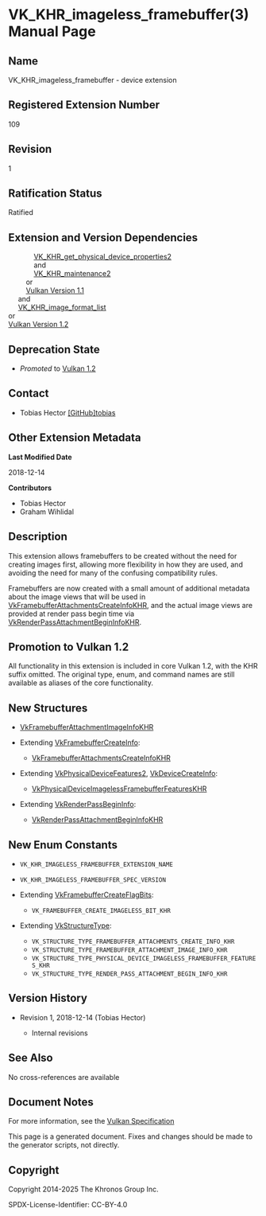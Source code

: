 # VK\_KHR\_imageless\_framebuffer(3) Manual Page

## Name

VK\_KHR\_imageless\_framebuffer - device extension



## [](#_registered_extension_number)Registered Extension Number

109

## [](#_revision)Revision

1

## [](#_ratification_status)Ratification Status

Ratified

## [](#_extension_and_version_dependencies)Extension and Version Dependencies

             [VK\_KHR\_get\_physical\_device\_properties2](https://registry.khronos.org/vulkan/specs/latest/man/html/VK_KHR_get_physical_device_properties2.html)  
             and  
             [VK\_KHR\_maintenance2](https://registry.khronos.org/vulkan/specs/latest/man/html/VK_KHR_maintenance2.html)  
         or  
         [Vulkan Version 1.1](#versions-1.1)  
     and  
     [VK\_KHR\_image\_format\_list](https://registry.khronos.org/vulkan/specs/latest/man/html/VK_KHR_image_format_list.html)  
or  
[Vulkan Version 1.2](#versions-1.2)

## [](#_deprecation_state)Deprecation State

- *Promoted* to [Vulkan 1.2](https://registry.khronos.org/vulkan/specs/latest/html/vkspec.html#versions-1.2-promotions)

## [](#_contact)Contact

- Tobias Hector [\[GitHub\]tobias](https://github.com/KhronosGroup/Vulkan-Docs/issues/new?body=%5BVK_KHR_imageless_framebuffer%5D%20%40tobias%0A%2AHere%20describe%20the%20issue%20or%20question%20you%20have%20about%20the%20VK_KHR_imageless_framebuffer%20extension%2A)

## [](#_other_extension_metadata)Other Extension Metadata

**Last Modified Date**

2018-12-14

**Contributors**

- Tobias Hector
- Graham Wihlidal

## [](#_description)Description

This extension allows framebuffers to be created without the need for creating images first, allowing more flexibility in how they are used, and avoiding the need for many of the confusing compatibility rules.

Framebuffers are now created with a small amount of additional metadata about the image views that will be used in [VkFramebufferAttachmentsCreateInfoKHR](https://registry.khronos.org/vulkan/specs/latest/man/html/VkFramebufferAttachmentsCreateInfoKHR.html), and the actual image views are provided at render pass begin time via [VkRenderPassAttachmentBeginInfoKHR](https://registry.khronos.org/vulkan/specs/latest/man/html/VkRenderPassAttachmentBeginInfoKHR.html).

## [](#_promotion_to_vulkan_1_2)Promotion to Vulkan 1.2

All functionality in this extension is included in core Vulkan 1.2, with the KHR suffix omitted. The original type, enum, and command names are still available as aliases of the core functionality.

## [](#_new_structures)New Structures

- [VkFramebufferAttachmentImageInfoKHR](https://registry.khronos.org/vulkan/specs/latest/man/html/VkFramebufferAttachmentImageInfoKHR.html)
- Extending [VkFramebufferCreateInfo](https://registry.khronos.org/vulkan/specs/latest/man/html/VkFramebufferCreateInfo.html):
  
  - [VkFramebufferAttachmentsCreateInfoKHR](https://registry.khronos.org/vulkan/specs/latest/man/html/VkFramebufferAttachmentsCreateInfoKHR.html)
- Extending [VkPhysicalDeviceFeatures2](https://registry.khronos.org/vulkan/specs/latest/man/html/VkPhysicalDeviceFeatures2.html), [VkDeviceCreateInfo](https://registry.khronos.org/vulkan/specs/latest/man/html/VkDeviceCreateInfo.html):
  
  - [VkPhysicalDeviceImagelessFramebufferFeaturesKHR](https://registry.khronos.org/vulkan/specs/latest/man/html/VkPhysicalDeviceImagelessFramebufferFeaturesKHR.html)
- Extending [VkRenderPassBeginInfo](https://registry.khronos.org/vulkan/specs/latest/man/html/VkRenderPassBeginInfo.html):
  
  - [VkRenderPassAttachmentBeginInfoKHR](https://registry.khronos.org/vulkan/specs/latest/man/html/VkRenderPassAttachmentBeginInfoKHR.html)

## [](#_new_enum_constants)New Enum Constants

- `VK_KHR_IMAGELESS_FRAMEBUFFER_EXTENSION_NAME`
- `VK_KHR_IMAGELESS_FRAMEBUFFER_SPEC_VERSION`
- Extending [VkFramebufferCreateFlagBits](https://registry.khronos.org/vulkan/specs/latest/man/html/VkFramebufferCreateFlagBits.html):
  
  - `VK_FRAMEBUFFER_CREATE_IMAGELESS_BIT_KHR`
- Extending [VkStructureType](https://registry.khronos.org/vulkan/specs/latest/man/html/VkStructureType.html):
  
  - `VK_STRUCTURE_TYPE_FRAMEBUFFER_ATTACHMENTS_CREATE_INFO_KHR`
  - `VK_STRUCTURE_TYPE_FRAMEBUFFER_ATTACHMENT_IMAGE_INFO_KHR`
  - `VK_STRUCTURE_TYPE_PHYSICAL_DEVICE_IMAGELESS_FRAMEBUFFER_FEATURES_KHR`
  - `VK_STRUCTURE_TYPE_RENDER_PASS_ATTACHMENT_BEGIN_INFO_KHR`

## [](#_version_history)Version History

- Revision 1, 2018-12-14 (Tobias Hector)
  
  - Internal revisions

## [](#_see_also)See Also

No cross-references are available

## [](#_document_notes)Document Notes

For more information, see the [Vulkan Specification](https://registry.khronos.org/vulkan/specs/latest/html/vkspec.html#VK_KHR_imageless_framebuffer)

This page is a generated document. Fixes and changes should be made to the generator scripts, not directly.

## [](#_copyright)Copyright

Copyright 2014-2025 The Khronos Group Inc.

SPDX-License-Identifier: CC-BY-4.0